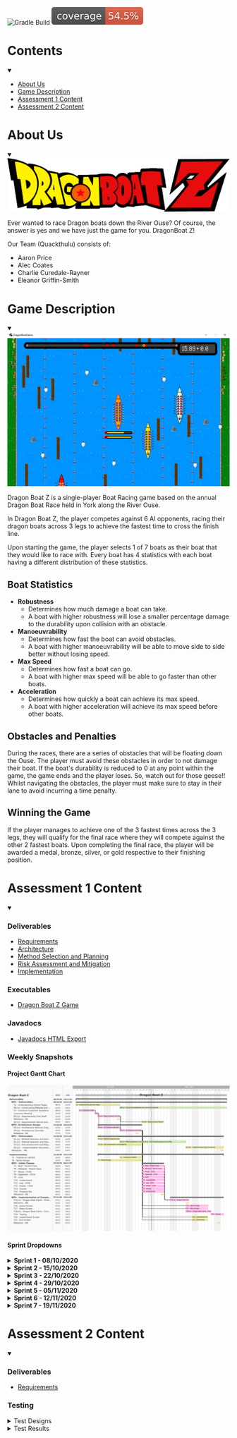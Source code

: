 ![Gradle Build](https://github.com/AlecCoates/Dragon-Boat-Z/workflows/Gradle%20Build/badge.svg?branch=main)
![Coverage (Tested classes)](https://raw.githubusercontent.com/AlecCoates/Dragon-Boat-Z/main/.github/badges/jacocoTested.svg)


# Contents
<details open><summary></summary>

- [About Us](#about-us)
- [Game Description](#game-description)
- [Assessment 1 Content](#assessment-1-content)
- [Assessment 2 Content](#assessment-2-content)

</details>


# About Us
<details open><summary></summary>
<img src="core/assets/dragonboatz Logo.png">

Ever wanted to race Dragon boats down the River Ouse?
Of course, the answer is yes and we have just the game for you.
DragonBoat Z! 

Our Team (Quackthulu) consists of:

* Aaron Price
* Alec Coates
* Charlie Curedale-Rayner
* Eleanor Griffin-Smith
</details>


# Game Description
<details open><summary></summary>
<img src="core/assets/example screen for website.png">

Dragon Boat Z is a single-player Boat Racing game based on the annual Dragon Boat Race held in York along the
River Ouse.

In Dragon Boat Z, the player competes against 6 AI opponents, racing their dragon boats across 3 legs to achieve the fastest time to cross the finish line.

Upon starting the game, the player selects 1 of 7 boats as their boat that they would like to race with.
Every boat has 4 statistics with each boat having a different distribution of these statistics.

## Boat Statistics

- <strong>Robustness</strong>
  - Determines how much damage a boat can take.
  - A boat with higher robustness will lose a smaller percentage damage to the durability upon collision with an obstacle.
- <strong>Manoeuvrability</strong>
  - Determines how fast the boat can avoid obstacles.
  - A boat with higher manoeuvrability will be able to move side to side better without losing speed.
- <strong>Max Speed</strong>
  - Determines how fast a boat can go.
  - A boat with higher max speed will be able to go faster than other boats.
- <strong>Acceleration</strong>
  - Determines how quickly a boat can achieve its max speed.
  - A boat with higher acceleration will achieve its max speed before other boats.

## Obstacles and Penalties

During the races, there are a series of obstacles that will be floating down the Ouse. The player must avoid these obstacles in order to not damage their boat.
If the boat's durability is reduced to 0 at any point within the game, the game ends and the player loses. So, watch out for those geese!!
Whilst navigating the obstacles, the player must make sure to stay in their lane to avoid incurring a time penalty.

## Winning the Game

If the player manages to achieve one of the 3 fastest times across the 3 legs, they will qualify for the final race where they will compete against the other 2 fastest boats.
Upon completing the final race, the player will be awarded a medal, bronze, silver, or gold respective to their finishing position.
</details>


# Assessment 1 Content
<details open><summary></summary>

### Deliverables

* <a href="docs/deliverables/Req1.pdf">Requirements</a>
* <a href="docs/deliverables/Arch1.pdf">Architecture</a>
* <a href="docs/deliverables/Plan1.pdf">Method Selection and Planning</a>
* <a href="docs/deliverables/Risk1.pdf">Risk Assessment and Mitigation</a>
* <a href="docs/deliverables/Impl1.pdf">Implementation</a>

### Executables

* <a href="releases/download/v1.0/DragonBoat.jar">Dragon Boat Z Game</a>

### Javadocs

* <a href="docs/javadoc/index.html">Javadocs HTML Export</a>

### Weekly Snapshots

#### Project Gantt Chart

<img src="docs/gantt chart/gantt chart.png">

#### Sprint Dropdowns

<details>
<summary><strong> Sprint 1 - 08/10/2020 </strong></summary>

Having completed the task of setting up Jira and other resources needed for the project, the focus was on preparatory
work for the upcoming week. This involved adding to the existing set of Customer Questions constructed and develop an
understanding of how GitHub Pages works.
<img src="docs/sprints/Sprint 1.png">

<br>
<br>
<a href="docs/sprints/Sprint 1.png">Sprint 1 Jira Board</a>
<br>
</details>


<details>
<summary><strong> Sprint 2 - 15/10/2020 </strong></summary>

Having completed the Customer meeting during the last Sprint, other tasks and deliverables could now be started. The priorities
are the Architecture Abstract diagram that will be reviewed at the second meeting of this Sprint, as this will allow us to make decisions such as what game library would be used. Deliverables such as Method Selection and Planning, Requirements and Risk Assessment will be built up using the now known information from the Customer Meeting alongside the starting of Sprite Design.
<img src="docs/sprints/Sprint 2.png">

<br>
<br>
<a href="docs/sprints/Sprint 2.png">Sprint 2 Jira Board</a>
<br>
</details>

<details>
<summary><strong> Sprint 3 - 22/10/2020 </strong></summary>

Having completed the Abstract Architecture Diagram, a focus was put onto the Concrete Architecture Diagram development so
it would be ready for when initial classes are constructed, based off the Gantt Chart. This also meant a decision
was made on the library used for this project: LibGDX. Thus, each team member was assigned the task of completing
the tutorial found in the documentation, of LibGDX, and further research. Continued deliverable work was assigned a low priority
as this was considered an iterative process throughout the course of the project.
<img src="docs/sprints/Sprint 3.png">

<br>
<br>
<a href="docs/sprints/Sprint 3.png">Sprint 3 Jira Board</a>
<br>
</details>

<details>
<summary><strong> Sprint 4 - 29/10/2020 </strong></summary>

In Sprint 3, the Concrete Architecture was created and allowed for critical tasks to begin: the initial classes. This
was a high priority as delays would impact the production of the prototype on time. Further deliverable work was
assigned medium/low priority. To maintain a clear separation between work, the initial one board was separated into
two: Deliverables and Implementation. It was decided that second session of the Sprint would focus on the progression
of these tasks and discuss if any would need to be reassigned.

<br>
<br>
<strong> Deliverables Board </strong>
<img src="docs/sprints/Sprint 4 - Deliverables.png">
<br>
<a href="docs/sprints/Sprint 4 - Deliverables.png">Sprint 4 Delievrables Jira Board</a>
<br>
<strong> Implementation Board </strong>
<img src="docs/sprints/Sprint 4 - Implementation.png">
<br>
<a href="docs/sprints/Sprint 4 - Implementation.png">Sprint 4 Implementation Jira Board</a>
<br>
</details>

<details> 
<summary><strong> Sprint 5 - 05/11/2020 </strong></summary>

The backlog of tasks T14 and T11, from the previous Sprint, were assigned the highest priority, as continued programming work depended on their completion. With the aim of reaching the milestone M4, at the end of this Sprint, the prototype development was a high focus. The specific tasks related to the prototype were stated within the assignee's task description. Method Selection and Planning were a focus within the Deliverables board to continue to append changes that had occurred during the project lifecycle.

<br>
<br>
<strong> Deliverables Board </strong>
<img src="docs/sprints/Sprint_5_-_Deliverables.png">
<br>
<a href="Sprint_5_-_Deliverables.png">Sprint 5 Jira Deliverables Board</a>
<br>
<strong> Implementation Board </strong>
<img src="docs/sprints/Sprint_5_-_Implementation.png">
<br>
<a href="docs/sprints/Sprint_5_-_Implementation.png">Sprint 5 Jira Implementation Board</a>
<br>
</details>

<details>
<summary><strong> Sprint 6 - 12/11/2020 </strong></summary>

Due to some minor issues with the construction of the legs of the game in the prototype, this task was focused on. Once completed,
we envision that the final tasks to have a functioning game will be finished on time. There will be a high focus on the programming elements needed for the final product. During the second meeting of this sprint, if there is extra time to implement additional functionality of the game the task, Animations, will be attempted and potentially additional features.
The Deliverables board focused on the finalising of the Implementation document, reflecting features that we have unsuccessfully
managed to implement and any additional features we may include.

<br>
<br>
<strong> Deliverables Board </strong>
<img src="docs/sprints/Sprint 6 - Deliverables.png">
<br>
<a href="docs/sprints/Sprint 6-Deliverables.png">Sprint 6 Jira Deliverables Board</a>
<br>
<strong> Implementation Board </strong>
<img src="docs/sprints/Sprint 6 - Implementation.png">
<br>
<a href="docs/sprints/Sprint6-Implementation.png">Sprint 6 Jira Implementation Board</a>
<br>
</details>

<details>
<summary><strong> Sprint 7 - 19/11/2020 </strong></summary>

Having reached the completion of the game, a focus on the game testing and peer review of finalised deliverables was
focused on. This was to ensure a successful completion of the entire project.
<img src="docs/sprints/Sprint 7.png">

<br>
<br>
<a href="docs/sprints/Sprint 7.png">Sprint 7 Jira Board</a>
<br>
</details>

</details>


# Assessment 2 Content
<details open><summary></summary>
  
### Deliverables
* <a href="docs/deliverables/Req1.pdf">Requirements</a>

### Testing
<details><summary>Test Designs</summary>

* <a href="docs/tests/Test Designs/Unit Tests.pdf">Unit Tests</a>
* <a href="docs/tests/Test Designs/Integration Tests.pdf">Integration Tests</a>
* <a href="docs/tests/Test Designs/System Tests.pdf">System Tests</a>

</details>
<details><summary>Test Results</summary>
  <div style="text-indent:50px;">
  <details><summary>Inherited Code</summary>

  * <a href="docs/tests/Test Results/00 - Inherited Code/Unit Test Results.html">Unit Test Results</a>
  * <a href="docs/tests/Test Results/00 - Inherited Code/Unit Test Explanation.pdf">Unit Test Explanation</a>
  * <a href="docs/tests/Test Results/00 - Inherited Code/System Test Results.pdf">System Test Results</a>

  </details>
  <details><summary>Fixed Inherited Code</summary>

  * <a href="docs/tests/Test Results/01 - Fixed Inherited Code/Unit Test Results.html">Unit Test Results</a>
  * <a href="docs/tests/Test Results/01 - Fixed Inherited Code/System Test Results.pdf">System Test Results</a>

  </details>
  </div>
</details>

</details>
